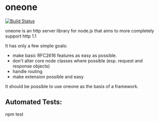 # oneone
[![Build
Status](https://secure.travis-ci.org/cainus/oneone.png?branch=master)](http://travis-ci.org/cainus/oneone)

oneone is an http server library for node.js that aims to more completely support http 1.1  

It has only a few simple goals:
* make basic RFC2616 features as easy as possible.
* don't alter core node classes where possible (esp. request and response
  objects)
* handle routing
* make extension possible and easy

It should be possible to use oneone as the basis of a framework.  

## Automated Tests:
npm test
